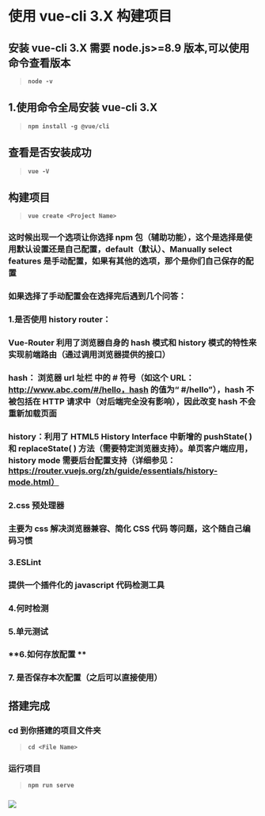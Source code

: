 # **使用 vue-cli 3.X 构建项目**

## **安装 vue-cli 3.X 需要 node.js>=8.9 版本,可以使用命令查看版本**

> **`node -v`**

## **1.使用命令全局安装 vue-cli 3.X**

> **`npm install -g @vue/cli`**

## **查看是否安装成功**

> **`vue -V`**

## **构建项目**

> **`vue create <Project Name>`**

### **这时候出现一个选项让你选择 npm 包（辅助功能），这个是选择是使用默认设置还是自己配置，default（默认）、Manually select features 是手动配置，如果有其他的选项，那个是你们自己保存的配置**

### **如果选择了手动配置会在选择完后遇到几个问答：**

### **1.是否使用 history router：**

### **Vue-Router 利用了浏览器自身的 hash 模式和 history 模式的特性来实现前端路由（通过调用浏览器提供的接口）**

### **hash： 浏览器 url 址栏 中的 # 符号（如这个 URL：http://www.abc.com/#/hello，hash 的值为“ #/hello”），hash 不被包括在 HTTP 请求中（对后端完全没有影响），因此改变 hash 不会重新加载页面**

### **history：利用了 HTML5 History Interface 中新增的 pushState( ) 和 replaceState( ) 方法（需要特定浏览器支持）。单页客户端应用，history mode 需要后台配置支持（详细参见：https://router.vuejs.org/zh/guide/essentials/history-mode.html）**

### **2.css 预处理器**

### **主要为 css 解决浏览器兼容、简化 CSS 代码 等问题，这个随自己编码习惯**

### **3.ESLint**

### **提供一个插件化的 javascript 代码检测工具**

### **4.何时检测**

### **5.单元测试**

### **6.如何存放配置 **

### **7. 是否保存本次配置（之后可以直接使用）**

## **搭建完成**

### **cd 到你搭建的项目文件夹**

> **`cd <File Name>`**

### **运行项目**

> **`npm run serve`**

### <img src="https://upload-images.jianshu.io/upload_images/5814981-e532bc879ad294ef.jpg?imageMogr2/auto-orient/strip%7CimageView2/2/w/767/format/webp" />
